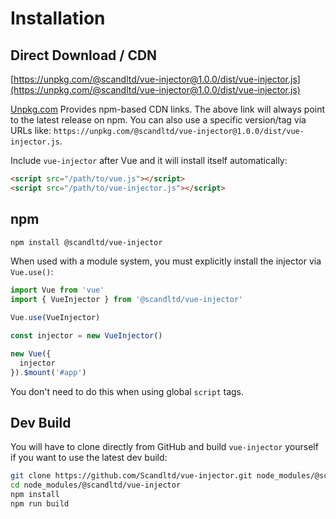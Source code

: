 # Installation

## Direct Download / CDN

[https://unpkg.com/@scandltd/vue-injector@1.0.0/dist/vue-injector.js](https://unpkg.com/@scandltd/vue-injector@1.0.0/dist/vue-injector.js)

<!--email_off-->
[Unpkg.com](https://unpkg.com) Provides npm-based CDN links. The above link will always point to the latest release on npm. You can also use a specific version/tag via URLs like:  `https://unpkg.com/@scandltd/vue-injector@1.0.0/dist/vue-injector.js`.
<!--/email_off-->

Include `vue-injector` after Vue and it will install itself automatically:

``` html
<script src="/path/to/vue.js"></script>
<script src="/path/to/vue-injector.js"></script>
```

## npm

``` bash
npm install @scandltd/vue-injector
```

When used with a module system, you must explicitly install the injector via `Vue.use()`:

``` js
import Vue from 'vue'
import { VueInjector } from '@scandltd/vue-injector'

Vue.use(VueInjector)

const injector = new VueInjector()

new Vue({
  injector
}).$mount('#app')
```

You don't need to do this when using global `script` tags.

## Dev Build

You will have to clone directly from GitHub and build `vue-injector` yourself if you want to use the latest dev build:

``` bash
git clone https://github.com/Scandltd/vue-injector.git node_modules/@scandltd/vue-injector
cd node_modules/@scandltd/vue-injector
npm install
npm run build
```
